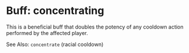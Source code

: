 # Buff: concentrating
This is a beneficial buff that doubles the potency of any cooldown action
performed by the affected player.

See Also: `concentrate` (racial cooldown)
